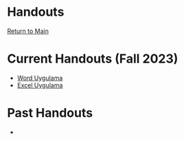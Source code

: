 # Handouts

[Return to Main](../../README.md)

Current Handouts (Fall 2023)
==============

-   [Word Uygulama](https://drive.google.com/drive/folders/1bAG07fmWQUx67FaGgj5nHatM7uf5O7jv?usp=drive_link)
-   [Excel Uygulama](https://drive.google.com/drive/folders/1BLyE2LfOULogyy3OFNkJ7N0FavgBESIc?usp=sharing)

Past Handouts
============

-   
